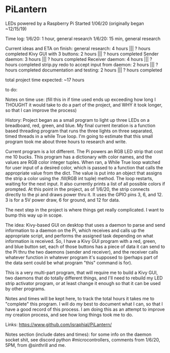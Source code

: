 # PiLantern
LEDs powered by a Raspberry Pi
Started 1/06/20 (originally began ~12/15/19)

Time log: 
1/6/20: 1 hour, general research
1/6/20: 15 min, general research

Current ideas and ETA on finish:
general research: 4 hours ||| ? hours completed
Kivy GUI with 3 buttons: 2 hours ||| ? hours completed
Sender daemon: 3 hours ||| ? hours completed
Receiver daemon: 4 hours ||| ? hours completed
strip.py redo to accept input from daemon: 2 hours ||| ? hours completed
documentation and testing: 2 hours ||| ? hours completed

total project time expected: ~17 hours

to do: 
>
>
>

Notes on time use: 
(fill this in if time used ends up exceeding how long I THOUGHT it would take to do a part of the project, and WHY it took longer, so that I can improve the process)

>
>
>

History:
Project began as a small program to light up three LEDs on a breadboard, red, green, and blue. My final current iteration is a function based threading program that runs the three lights on three separated, timed threads in a while True loop. I'm going to estimate that this small program took me about three hours to research and write. 

Current program is a lot different. The Pi powers an RGB LED strip that cost me 10 bucks. This program has a dictionary with color names, and the values are RGB color integer tuples. When ran, a While True loop watched for user input of a desired color, which is passed to a function that calls the appropriate value from the dict. The value is put into an object that assigns the strip a color using the .fill(RGB int tuple) method. The loop restarts, waiting for the next input. It also currently prints a list of all possible colors if prompted. At this point in the project, as of 1/6/20, the strip connects directly to the pi and draws power thru it. It uses the GPIO pins 3, 6, and 12. 3 is for a 5V power draw, 6 for ground, and 12 for data. 

The next step in the project is where things get really complicated. I want to bump this way up in scope. 

The idea: 
Kivy-based GUI on desktop that uses a daemon to parse and send information to a daemon on the Pi, which receives and calls up the appropriate script, and performs the assigned task depending on what information is received. So, I have a Kivy GUI program with a red, green, and blue button set, each of those buttons has a piece of data it can send to the Pi thru the two daemons (sender and receiver), and the receiver calls whatever function in whatever program it's supposed to (perhaps part of the data sent could be what program "this" command is for). 

This is a very multi-part program, that will require me to build a Kivy GUI, two daemons that do totally different things, and I'll need to rebuild my LED strip activator program, or at least change it enough so that it can be used by other programs. 

Notes and times will be kept here, to track the total hours it takes me to "complete" this program. I will do my best to document what I can, so that I have a good record of this process. I am doing this as an attempt to improve my creation process, and see how long things took me to do. 

Links: 
https://www.github.com/israphial/PiLantern/


Notes section (include dates and times):
for some info on the daemon socket shit, see discord python #microcontrollers, comments from 1/6/20, 5PM, from @sinthrill and me. 

